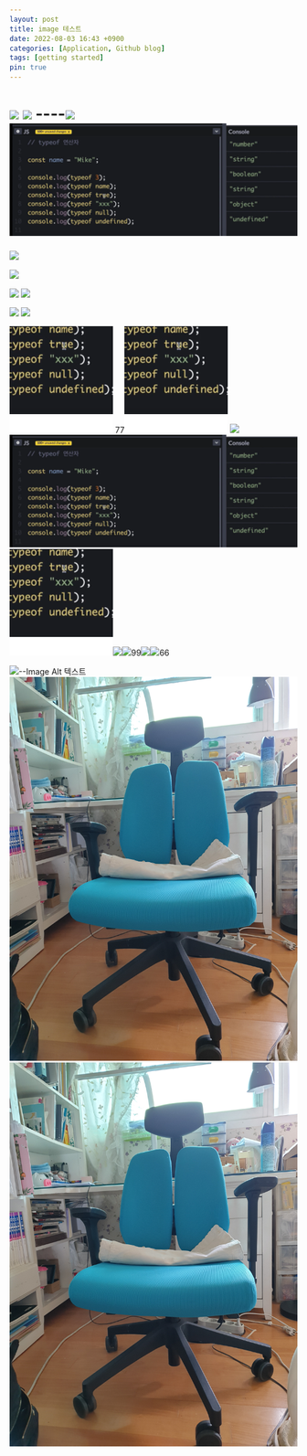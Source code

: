 ```yaml
---
layout: post
title: image 테스트
date: 2022-08-03 16:43 +0900
categories: [Application, Github blog]
tags: [getting started]
pin: true
---
```

![](image-20220802230928068.png)
![](image-20220802230928068.png)
----![](image-20220802230928068.png)
![](images/image-20220802230928068%201.png)
===

![](..../images/image-20220802230928068%201.png)

![](img-220802-232711-178.png)


![](img-220802-232714-605.png)
![](img-220802-232735-733.png)

![](img-220802-232910-119.png)
![](img-220802-232910-119.png)

![](images/2022-08-02-자바%20스크립트%20기초%20강좌%20100분%20완성/img-220802-232711-178.png)
77![](images/2022-08-02-자바%20스크립트%20기초%20강좌%20100분%20완성/img-220802-232714-605.png)
![](img-220802-232910-119.png)![](images/image-20220802230928068%201.png)![](images/2022-08-02-자바%20스크립트%20기초%20강좌%20100분%20완성/img-220802-232735-733.png)![](img-220802-232910-119.png)![](../../../images/2022-08-02-자바%20스크립트%20기초%20강좌%20100분%20완성/img-220802-232714-605.png)99![](../../../images/2022-08-02-자바%20스크립트%20기초%20강좌%20100분%20완성/img-220802-232735-733.png)![](../../../images/2022-08-02-자바%20스크립트%20기초%20강좌%20100분%20완성/img-220802-232910-119.png)66

![--Image Alt 텍스트](https://sonmansu.github.io/images/의자.jpg)
![Image Alt 텍스트2](/images/의자.jpg)
![Image Alt 텍스트3](/images/의자.jpg)
